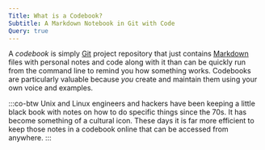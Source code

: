 ```yaml
---
Title: What is a Codebook?
Subtitle: A Markdown Notebook in Git with Code
Query: true
---
```


A *codebook* is simply [Git](/tools/git/) project repository that just contains [Markdown](/lang/md/) files with personal notes and code along with it than can be quickly run from the command line to remind you how something works. Codebooks are particularly valuable because *you* create and maintain them using your own voice and examples.

:::co-btw
Unix and Linux engineers and hackers have been keeping a little black book with notes on how to do specific things since the 70s. It has become something of a cultural icon. These days it is far more efficient to keep those notes in a codebook online that can be accessed from anywhere.
:::
